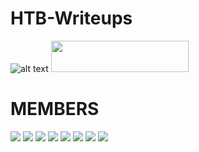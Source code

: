 # HTB-Writeups
![alt text](https://github.com/netcatus/HTB-Writeups/blob/master/image/ncus.png "header")
<img src="https://www.hackthebox.eu/badge/team/image/188" width="220" height="50" />

# MEMBERS
![](https://www.hackthebox.eu/badge/image/3494)
![](https://www.hackthebox.eu/badge/image/2426)
![](https://www.hackthebox.eu/badge/image/10777)
![](https://www.hackthebox.eu/badge/image/11287)
![](https://www.hackthebox.eu/badge/image/14887)
![](https://www.hackthebox.eu/badge/image/6769)
![](https://www.hackthebox.eu/badge/image/4361)
![](https://www.hackthebox.eu/badge/image/10609)
